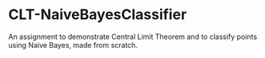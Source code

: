 # CLT-NaiveBayesClassifier
An assignment to demonstrate Central Limit Theorem and to classify points using Naive Bayes, made from scratch.
